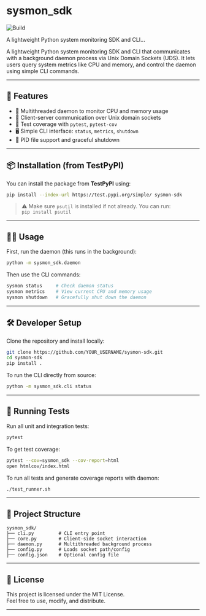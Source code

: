 # sysmon_sdk

![Build](https://github.com/gupta55760/sysmon-sdk/actions/workflows/python-tests.yml/badge.svg)

A lightweight Python system monitoring SDK and CLI...


A lightweight Python system monitoring SDK and CLI that communicates with a background daemon process via Unix Domain Sockets (UDS). It lets users query system metrics like CPU and memory, and control the daemon using simple CLI commands.

---

## 🚀 Features

- 🔧 Multithreaded daemon to monitor CPU and memory usage
- 📡 Client-server communication over Unix domain sockets
- 🧪 Test coverage with `pytest`, `pytest-cov`
- 🖥 Simple CLI interface: `status`, `metrics`, `shutdown`
- 🔐 PID file support and graceful shutdown

---

## 📦 Installation (from TestPyPI)

You can install the package from **TestPyPI** using:

```bash
pip install --index-url https://test.pypi.org/simple/ sysmon-sdk
```

> ⚠️ Make sure `psutil` is installed if not already. You can run:  
> `pip install psutil`

---

## 🧑‍💻 Usage

First, run the daemon (this runs in the background):

```bash
python -m sysmon_sdk.daemon
```

Then use the CLI commands:

```bash
sysmon status     # Check daemon status
sysmon metrics    # View current CPU and memory usage
sysmon shutdown   # Gracefully shut down the daemon
```

---

## 🛠 Developer Setup

Clone the repository and install locally:

```bash
git clone https://github.com/YOUR_USERNAME/sysmon-sdk.git
cd sysmon-sdk
pip install .
```

To run the CLI directly from source:

```bash
python -m sysmon_sdk.cli status
```

---

## 🧪 Running Tests

Run all unit and integration tests:

```bash
pytest
```

To get test coverage:

```bash
pytest --cov=sysmon_sdk --cov-report=html
open htmlcov/index.html
```

To run all tests and generate coverage reports with daemon:

```bash
./test_runner.sh
```

---

## 📁 Project Structure

```
sysmon_sdk/
├── cli.py         # CLI entry point
├── core.py        # Client-side socket interaction
├── daemon.py      # Multithreaded background process
├── config.py      # Loads socket path/config
├── config.json    # Optional config file
```

---

## 📜 License

This project is licensed under the MIT License.  
Feel free to use, modify, and distribute.

---
